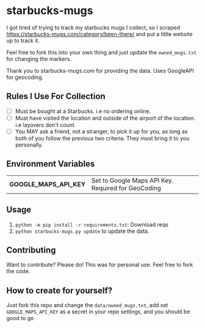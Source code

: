 # starbucks-mugs

I got tired of trying to track my starbucks mugs I collect, so I scraped
https://starbucks-mugs.com/category/been-there/ and put a little website up to
track it. 

Feel free to fork this into your own thing and just update the `owned_mugs.txt`
for changing the markers.

Thank you to starbucks-mugs.com for providing the data. Uses GoogleAPI for geocoding.

## Rules I Use For Collection 

- [ ] Must be bought at a Starbucks. i.e no ordering online. 
- [ ] Must have visited the location and outside of the airport of the location. i.e layovers don't count. 
- [ ] You MAY ask a friend, not a stranger, to pick it up for you, as long as both of you follow the previous two criteria. They must bring it to you personally. 

## Environment Variables

|                         |                                                    |
|-------------------------|----------------------------------------------------|
| **GOOGLE_MAPS_API_KEY** | Set to Google Maps API Key. Required for GeoCoding |

## Usage

1. `python -m pip install -r requirements.txt`: Download reqs
2. `python starbucks-mugs.py update` to update the data.

## Contributing

Want to contribute? Please do! This was for personal use. Feel free to fork the code. 

## How to create for yourself? 

Just fork this repo and change the `data/owned_mugs.txt`, add set `GOOGLE_MAPS_API_KEY` as a secret in your repo settings, and you should be good to go
